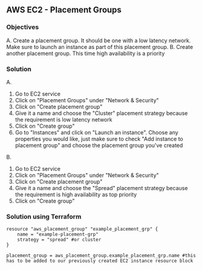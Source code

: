 ## AWS EC2 - Placement Groups          

### Objectives                      

A. Create a placement group. It should be one with a low latency network. Make sure to launch an instance as part of this placement group.
B. Create another placement group. This time high availability is a priority

### Solution                        

A.
1. Go to EC2 service
2. Click on "Placement Groups" under "Network & Security"
3. Click on "Create placement group"
4. Give it a name and choose the "Cluster" placement strategy because the requirement is low latency network
5. Click on "Create group"
6. Go to "Instances" and click on "Launch an instance". Choose any properties you would like, just make sure to check "Add instance to placement group" and choose the placement group you've created

B.
1. Go to EC2 service
2. Click on "Placement Groups" under "Network & Security"
3. Click on "Create placement group"
4. Give it a name and choose the "Spread" placement strategy because the requirement is high availability as top priority
5. Click on "Create group"

### Solution using Terraform
```
resource "aws_placement_group" "example_placement_grp" {
    name = "example-placement-grp"
    strategy = "spread" #or cluster
}

placement_group = aws_placement_group.example_placement_grp.name #this has to be added to our previously created EC2 instance resource block

```
